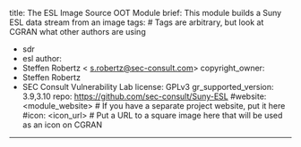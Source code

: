 title: The ESL Image Source OOT Module
brief: This module builds a Suny ESL data stream from an image
tags: # Tags are arbitrary, but look at CGRAN what other authors are using
  - sdr
  - esl
author:
  - Steffen Robertz < s.robertz@sec-consult.com>
copyright_owner:
  - Steffen Robertz
  - SEC Consult Vulnerability Lab
license: GPLv3
gr_supported_version: 3.9,3.10 
repo: https://github.com/sec-consult/Suny-ESL
#website: <module_website> # If you have a separate project website, put it here
#icon: <icon_url> # Put a URL to a square image here that will be used as an icon on CGRAN
---

